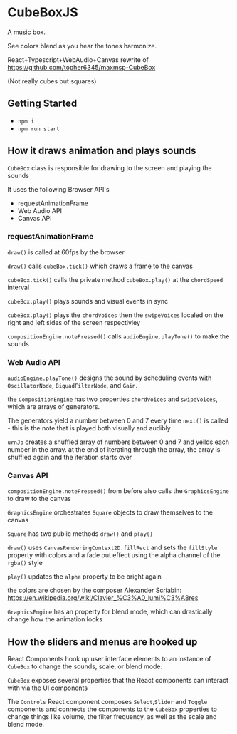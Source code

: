 # CubeBoxJS

A music box.

See colors blend as you hear the tones harmonize.

React+Typescript+WebAudio+Canvas rewrite of https://github.com/topher6345/maxmsp-CubeBox

(Not really cubes but squares)

## Getting Started

- `npm i`
- `npm run start`

## How it draws animation and plays sounds

`CubeBox` class is responsible for drawing to the screen and playing the sounds

It uses the following Browser API's

- requestAnimationFrame
- Web Audio API
- Canvas API

### requestAnimationFrame

`draw()` is called at 60fps by the browser

`draw()` calls `cubeBox.tick()` which draws a frame to the canvas

`cubeBox.tick()` calls the private method `cubeBox.play()` at the `chordSpeed` interval

`cubeBox.play()` plays sounds and visual events in sync

`cubeBox.play()` plays the `chordVoices` then the `swipeVoices` localed on the right and left sides of the screen respectivley

`compositionEngine.notePressed()` calls `audioEngine.playTone()` to make the sounds

### Web Audio API

`audioEngine.playTone()` designs the sound by scheduling events with `OscillatorNode`, `BiquadFilterNode`, and `Gain`.

the `CompositionEngine` has two properties `chordVoices` and `swipeVoices`, which are arrays of generators.

The generators yield a number between 0 and 7 every time `next()` is called - this is the note that is played both visually and audibly

`urnJb` creates a shuffled array of numbers between 0 and 7 and yeilds each number in the array.
at the end of iterating through the array, the array is shuffled again and the iteration starts over

### Canvas API

`compositionEngine.notePressed()` from before also calls the `GraphicsEngine` to draw to the canvas

`GraphicsEngine` orchestrates `Square` objects to draw themselves to the canvas

`Square` has two public methods `draw()` and `play()`

`draw()` uses `CanvasRenderingContext2D.fillRect` and sets the `fillStyle` property with colors and a fade out effect using the alpha channel of the `rgba()` style

`play()` updates the `alpha` property to be bright again

the colors are chosen by the composer Alexander Scriabin:
https://en.wikipedia.org/wiki/Clavier_%C3%A0_lumi%C3%A8res

`GraphicsEngine` has an property for blend mode, which can drastically change how the animation looks

## How the sliders and menus are hooked up

React Components hook up user interface elements to an instance of `CubeBox` to change the sounds, scale, or blend mode.

`CubeBox` exposes several properties that the React components can interact with via the UI components

The `Controls` React component composes `Select`,`Slider` and `Toggle` components and connects the components to the `CubeBox` properties to change things like volume, the filter frequency, as well as the scale and blend mode.
